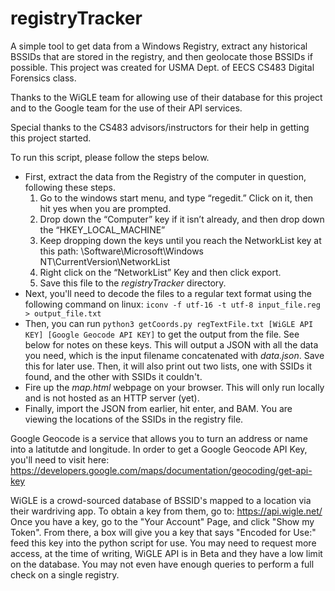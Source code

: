 # registryTracker

A simple tool to get data from a Windows Registry, extract any historical BSSIDs that are stored in the registry, and then geolocate those BSSIDs if possible. This project was created for USMA Dept. of EECS CS483 Digital Forensics class.

Thanks to the WiGLE team for allowing use of their database for this project and to the Google team for the use of their API services.

Special thanks to the CS483 advisors/instructors for their help in getting this project started.

To run this script, please follow the steps below. 
* First, extract the data from the Registry of the computer in question, following these steps.
    1. Go to the windows start menu, and type “regedit.” Click on it, then hit yes when you are prompted.
    2. Drop down the “Computer” key if it isn’t already, and then drop down the “HKEY_LOCAL_MACHINE”
    3. Keep dropping down the keys until you reach the NetworkList key at this path: \Software\Microsoft\Windows NT\CurrentVersion\NetworkList 
    4. Right click on the “NetworkList” Key and then click export.
    5. Save this file to the _registryTracker_ directory.
* Next, you'll need to decode the files to a regular text format using the following command on linux: `iconv -f utf-16 -t utf-8 input_file.reg > output_file.txt`
* Then, you can run `python3 getCoords.py regTextFile.txt [WiGLE API KEY] [Google Geocode API KEY]` to get the output from the file. See below for notes on these keys. This will output a JSON with all the data you need, which is the input filename concatenated with _data.json_. Save this for later use. Then, it will also print out two lists, one with SSIDs it found, and the other with SSIDs it couldn't.
* Fire up the _map.html_ webpage on your browser. This will only run locally and is not hosted as an HTTP server (yet).
* Finally, import the JSON from earlier, hit enter, and BAM. You are viewing the locations of the SSIDs in the registry file.

Google Geocode is a service that allows you to turn an address or name into a latitutde and longitude. In order to get a Google Geocode API Key, you'll need to visit here: https://developers.google.com/maps/documentation/geocoding/get-api-key

WiGLE is a crowd-sourced database of BSSID's mapped to a location via their wardriving app. To obtain a key from them, go to: https://api.wigle.net/
Once you have a key, go to the "Your Account" Page, and click "Show my Token". From there, a box will give you a key that says "Encoded for Use:" feed this key into the python script for use. You may need to request more access, at the time of writing, WiGLE API is in Beta and they have a low limit on the database. You may not even have enough queries to perform a full check on a single registry.
